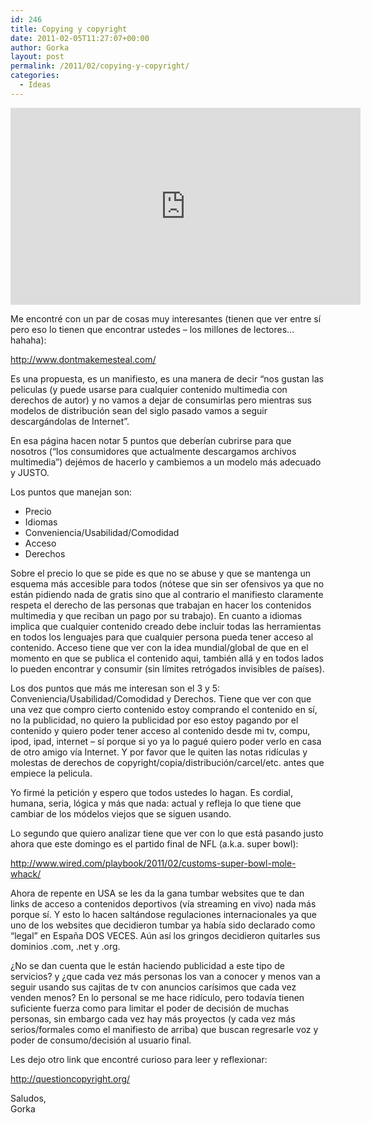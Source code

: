 ```yaml
---
id: 246
title: Copying y copyright
date: 2011-02-05T11:27:07+00:00
author: Gorka
layout: post
permalink: /2011/02/copying-y-copyright/
categories:
  - Ideas
---
```

<p><iframe width="560" height="315" src="https://www.youtube.com/embed/Fw-MFeR8Frw" frameborder="0" allowfullscreen></iframe></p>

Me encontré con un par de cosas muy interesantes (tienen que ver entre sí pero eso lo tienen que encontrar ustedes – los millones de lectores… hahaha):

http://www.dontmakemesteal.com/

Es una propuesta, es un manifiesto, es una manera de decir “nos gustan las peliculas (y puede usarse para cualquier contenido multimedia con derechos de autor) y no vamos a dejar de consumirlas pero mientras sus modelos de distribución sean del siglo pasado vamos a seguir descargándolas de Internet”.

En esa página hacen notar 5 puntos que deberían cubrirse para que nosotros (“los consumidores que actualmente descargamos archivos multimedia”) dejémos de hacerlo y cambiemos a un modelo más adecuado y JUSTO.

Los puntos que manejan son:

- Precio
- Idiomas
- Conveniencia/Usabilidad/Comodidad
- Acceso
- Derechos

Sobre el precio lo que se pide es que no se abuse y que se mantenga un esquema más accesible para todos (nótese que sin ser ofensivos ya que no están pidiendo nada de gratis sino que al contrario el manifiesto claramente respeta el derecho de las personas que trabajan en hacer los contenidos multimedia y que reciban un pago por su trabajo). En cuanto a idiomas implica que cualquier contenido creado debe incluir todas las herramientas en todos los lenguajes para que cualquier persona pueda tener acceso al contenido. Acceso tiene que ver con la idea mundial/global de que en el momento en que se publica el contenido aqui, también allá y en todos lados lo pueden encontrar y consumir (sin límites retrógados invisibles de países).

Los dos puntos que más me interesan son el 3 y 5: Conveniencia/Usabilidad/Comodidad y Derechos. Tiene que ver con que una vez que compro cierto contenido estoy comprando el contenido en sí, no la publicidad, no quiero la publicidad por eso estoy pagando por el contenido y quiero poder tener acceso al contenido desde mi tv, compu, ipod, ipad, internet – sí porque si yo ya lo pagué quiero poder verlo en casa de otro amigo vía Internet. Y por favor que le quiten las notas ridículas y molestas de derechos de copyright/copia/distribución/carcel/etc. antes que empiece la pelicula.

Yo firmé la petición y espero que todos ustedes lo hagan. Es cordial, humana, seria, lógica y más que nada: actual y refleja lo que tiene que cambiar de los módelos viejos que se siguen usando.

Lo segundo que quiero analizar tiene que ver con lo que está pasando justo ahora que este domingo es el partido final de NFL (a.k.a. super bowl):

http://www.wired.com/playbook/2011/02/customs-super-bowl-mole-whack/

Ahora de repente en USA se les da la gana tumbar websites que te dan links de acceso a contenidos deportivos (vía streaming en vivo) nada más porque sí. Y esto lo hacen saltándose regulaciones internacionales ya que uno de los websites que decidieron tumbar ya había sido declarado como “legal” en España DOS VECES. Aún así los gringos decidieron quitarles sus dominios .com, .net y .org.

¿No se dan cuenta que le están haciendo publicidad a este tipo de servicios? y ¿que cada vez más personas  los van a conocer y menos van a seguir usando sus cajitas de tv con anuncios carísimos que cada vez venden menos? En lo personal se me hace ridículo, pero todavía tienen suficiente fuerza como para limitar el poder de decisión de muchas personas, sin embargo cada vez hay más proyectos (y cada vez más serios/formales como el manifiesto de arriba) que buscan regresarle voz y poder de consumo/decisión al usuario final.

Les dejo otro link que encontré curioso para leer y reflexionar:

http://questioncopyright.org/

Saludos,<br />
Gorka
